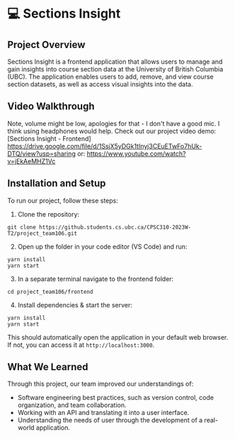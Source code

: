 # 💻 Sections Insight

## Project Overview
Sections Insight is a frontend application that allows users to manage and gain insights into course section data at the University of British Columbia (UBC). The application enables users to add, remove, and view course section datasets, as well as access visual insights into the data.

## Video Walkthrough
Note, volume might be low, apologies for that - I don't have a good mic. I think using headphones would help.
Check out our project video demo: [Sections Insight - Frontend]
https://drive.google.com/file/d/1SsjX5yDGk1tInyj3CEuETwFo7hUk-DTQ/view?usp=sharing
or:
https://www.youtube.com/watch?v=jEkAeMHZ1Vc

## Installation and Setup

To run our project, follow these steps:

1. Clone the repository:
```
git clone https://github.students.cs.ubc.ca/CPSC310-2023W-T2/project_team106.git
```

2. Open up the folder in your code editor (VS Code) and run:
```
yarn install
yarn start
```

3. In a separate terminal navigate to the frontend folder:
```
cd project_team106/frontend
```

4. Install dependencies & start the server:
```
yarn install
yarn start
```

This should automatically open the application in your default web browser. If not, you can access it at `http://localhost:3000`.


## What We Learned

Through this project, our team improved our understandings of:

- Software engineering best practices, such as version control, code organization, and team collaboration.
- Working with an API and translating it into a user interface.
- Understanding the needs of user through the development of a real-world application.
